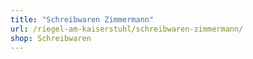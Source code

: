 ```yaml
---
title: "Schreibwaren Zimmermann"
url: /riegel-am-kaiserstuhl/schreibwaren-zimmermann/
shop: Schreibwaren
---
```

